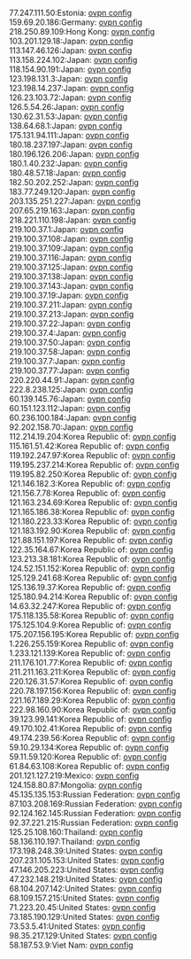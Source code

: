77.247.111.50:Estonia: [ovpn config](vpn/77_247_111_50.ovpn)  
159.69.20.186:Germany: [ovpn config](vpn/159_69_20_186.ovpn)  
218.250.89.109:Hong Kong: [ovpn config](vpn/218_250_89_109.ovpn)  
103.201.129.18:Japan: [ovpn config](vpn/103_201_129_18.ovpn)  
113.147.46.126:Japan: [ovpn config](vpn/113_147_46_126.ovpn)  
113.158.224.102:Japan: [ovpn config](vpn/113_158_224_102.ovpn)  
118.154.90.191:Japan: [ovpn config](vpn/118_154_90_191.ovpn)  
123.198.131.3:Japan: [ovpn config](vpn/123_198_131_3.ovpn)  
123.198.14.237:Japan: [ovpn config](vpn/123_198_14_237.ovpn)  
126.23.103.72:Japan: [ovpn config](vpn/126_23_103_72.ovpn)  
126.5.54.26:Japan: [ovpn config](vpn/126_5_54_26.ovpn)  
130.62.31.53:Japan: [ovpn config](vpn/130_62_31_53.ovpn)  
138.64.68.1:Japan: [ovpn config](vpn/138_64_68_1.ovpn)  
175.131.94.111:Japan: [ovpn config](vpn/175_131_94_111.ovpn)  
180.18.237.197:Japan: [ovpn config](vpn/180_18_237_197.ovpn)  
180.196.126.206:Japan: [ovpn config](vpn/180_196_126_206.ovpn)  
180.1.40.232:Japan: [ovpn config](vpn/180_1_40_232.ovpn)  
180.48.57.18:Japan: [ovpn config](vpn/180_48_57_18.ovpn)  
182.50.202.252:Japan: [ovpn config](vpn/182_50_202_252.ovpn)  
183.77.249.120:Japan: [ovpn config](vpn/183_77_249_120.ovpn)  
203.135.251.227:Japan: [ovpn config](vpn/203_135_251_227.ovpn)  
207.65.219.163:Japan: [ovpn config](vpn/207_65_219_163.ovpn)  
218.221.110.198:Japan: [ovpn config](vpn/218_221_110_198.ovpn)  
219.100.37.1:Japan: [ovpn config](vpn/219_100_37_1.ovpn)  
219.100.37.108:Japan: [ovpn config](vpn/219_100_37_108.ovpn)  
219.100.37.109:Japan: [ovpn config](vpn/219_100_37_109.ovpn)  
219.100.37.116:Japan: [ovpn config](vpn/219_100_37_116.ovpn)  
219.100.37.125:Japan: [ovpn config](vpn/219_100_37_125.ovpn)  
219.100.37.138:Japan: [ovpn config](vpn/219_100_37_138.ovpn)  
219.100.37.143:Japan: [ovpn config](vpn/219_100_37_143.ovpn)  
219.100.37.19:Japan: [ovpn config](vpn/219_100_37_19.ovpn)  
219.100.37.211:Japan: [ovpn config](vpn/219_100_37_211.ovpn)  
219.100.37.213:Japan: [ovpn config](vpn/219_100_37_213.ovpn)  
219.100.37.22:Japan: [ovpn config](vpn/219_100_37_22.ovpn)  
219.100.37.4:Japan: [ovpn config](vpn/219_100_37_4.ovpn)  
219.100.37.50:Japan: [ovpn config](vpn/219_100_37_50.ovpn)  
219.100.37.58:Japan: [ovpn config](vpn/219_100_37_58.ovpn)  
219.100.37.7:Japan: [ovpn config](vpn/219_100_37_7.ovpn)  
219.100.37.77:Japan: [ovpn config](vpn/219_100_37_77.ovpn)  
220.220.44.91:Japan: [ovpn config](vpn/220_220_44_91.ovpn)  
222.8.238.125:Japan: [ovpn config](vpn/222_8_238_125.ovpn)  
60.139.145.76:Japan: [ovpn config](vpn/60_139_145_76.ovpn)  
60.151.123.112:Japan: [ovpn config](vpn/60_151_123_112.ovpn)  
60.236.100.184:Japan: [ovpn config](vpn/60_236_100_184.ovpn)  
92.202.158.70:Japan: [ovpn config](vpn/92_202_158_70.ovpn)  
112.214.19.204:Korea Republic of: [ovpn config](vpn/112_214_19_204.ovpn)  
115.161.51.42:Korea Republic of: [ovpn config](vpn/115_161_51_42.ovpn)  
119.192.247.97:Korea Republic of: [ovpn config](vpn/119_192_247_97.ovpn)  
119.195.237.214:Korea Republic of: [ovpn config](vpn/119_195_237_214.ovpn)  
119.195.82.250:Korea Republic of: [ovpn config](vpn/119_195_82_250.ovpn)  
121.146.182.3:Korea Republic of: [ovpn config](vpn/121_146_182_3.ovpn)  
121.156.7.78:Korea Republic of: [ovpn config](vpn/121_156_7_78.ovpn)  
121.163.234.69:Korea Republic of: [ovpn config](vpn/121_163_234_69.ovpn)  
121.165.186.38:Korea Republic of: [ovpn config](vpn/121_165_186_38.ovpn)  
121.180.223.33:Korea Republic of: [ovpn config](vpn/121_180_223_33.ovpn)  
121.183.192.90:Korea Republic of: [ovpn config](vpn/121_183_192_90.ovpn)  
121.88.151.197:Korea Republic of: [ovpn config](vpn/121_88_151_197.ovpn)  
122.35.164.67:Korea Republic of: [ovpn config](vpn/122_35_164_67.ovpn)  
123.213.38.181:Korea Republic of: [ovpn config](vpn/123_213_38_181.ovpn)  
124.52.151.152:Korea Republic of: [ovpn config](vpn/124_52_151_152.ovpn)  
125.129.241.68:Korea Republic of: [ovpn config](vpn/125_129_241_68.ovpn)  
125.136.19.37:Korea Republic of: [ovpn config](vpn/125_136_19_37.ovpn)  
125.180.94.214:Korea Republic of: [ovpn config](vpn/125_180_94_214.ovpn)  
14.63.32.247:Korea Republic of: [ovpn config](vpn/14_63_32_247.ovpn)  
175.118.135.58:Korea Republic of: [ovpn config](vpn/175_118_135_58.ovpn)  
175.125.104.9:Korea Republic of: [ovpn config](vpn/175_125_104_9.ovpn)  
175.207.156.195:Korea Republic of: [ovpn config](vpn/175_207_156_195.ovpn)  
1.226.255.159:Korea Republic of: [ovpn config](vpn/1_226_255_159.ovpn)  
1.233.121.139:Korea Republic of: [ovpn config](vpn/1_233_121_139.ovpn)  
211.176.101.77:Korea Republic of: [ovpn config](vpn/211_176_101_77.ovpn)  
211.211.163.211:Korea Republic of: [ovpn config](vpn/211_211_163_211.ovpn)  
220.126.31.57:Korea Republic of: [ovpn config](vpn/220_126_31_57.ovpn)  
220.78.197.156:Korea Republic of: [ovpn config](vpn/220_78_197_156.ovpn)  
221.167.189.29:Korea Republic of: [ovpn config](vpn/221_167_189_29.ovpn)  
222.98.160.90:Korea Republic of: [ovpn config](vpn/222_98_160_90.ovpn)  
39.123.99.141:Korea Republic of: [ovpn config](vpn/39_123_99_141.ovpn)  
49.170.102.41:Korea Republic of: [ovpn config](vpn/49_170_102_41.ovpn)  
49.174.239.56:Korea Republic of: [ovpn config](vpn/49_174_239_56.ovpn)  
59.10.29.134:Korea Republic of: [ovpn config](vpn/59_10_29_134.ovpn)  
59.11.59.120:Korea Republic of: [ovpn config](vpn/59_11_59_120.ovpn)  
61.84.63.108:Korea Republic of: [ovpn config](vpn/61_84_63_108.ovpn)  
201.121.127.219:Mexico: [ovpn config](vpn/201_121_127_219.ovpn)  
124.158.80.87:Mongolia: [ovpn config](vpn/124_158_80_87.ovpn)  
45.135.135.153:Russian Federation: [ovpn config](vpn/45_135_135_153.ovpn)  
87.103.208.169:Russian Federation: [ovpn config](vpn/87_103_208_169.ovpn)  
92.124.162.145:Russian Federation: [ovpn config](vpn/92_124_162_145.ovpn)  
92.37.221.215:Russian Federation: [ovpn config](vpn/92_37_221_215.ovpn)  
125.25.108.160:Thailand: [ovpn config](vpn/125_25_108_160.ovpn)  
58.136.110.197:Thailand: [ovpn config](vpn/58_136_110_197.ovpn)  
173.198.248.39:United States: [ovpn config](vpn/173_198_248_39.ovpn)  
207.231.105.153:United States: [ovpn config](vpn/207_231_105_153.ovpn)  
47.146.205.223:United States: [ovpn config](vpn/47_146_205_223.ovpn)  
47.232.148.219:United States: [ovpn config](vpn/47_232_148_219.ovpn)  
68.104.207.142:United States: [ovpn config](vpn/68_104_207_142.ovpn)  
68.109.157.215:United States: [ovpn config](vpn/68_109_157_215.ovpn)  
71.223.20.45:United States: [ovpn config](vpn/71_223_20_45.ovpn)  
73.185.190.129:United States: [ovpn config](vpn/73_185_190_129.ovpn)  
73.53.5.41:United States: [ovpn config](vpn/73_53_5_41.ovpn)  
98.35.217.129:United States: [ovpn config](vpn/98_35_217_129.ovpn)  
58.187.53.9:Viet Nam: [ovpn config](vpn/58_187_53_9.ovpn)  
